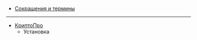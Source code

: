 
- [Сокращения и термины](glossary.md)

----

- [КриптоПро](./)
    - Установка

<!--
Для расширения Modelines
https://marketplace.visualstudio.com/items?itemName=chrislajoie.vscode-modelines

// code: language=markdown insertSpaces=true tabSize=4
-->
